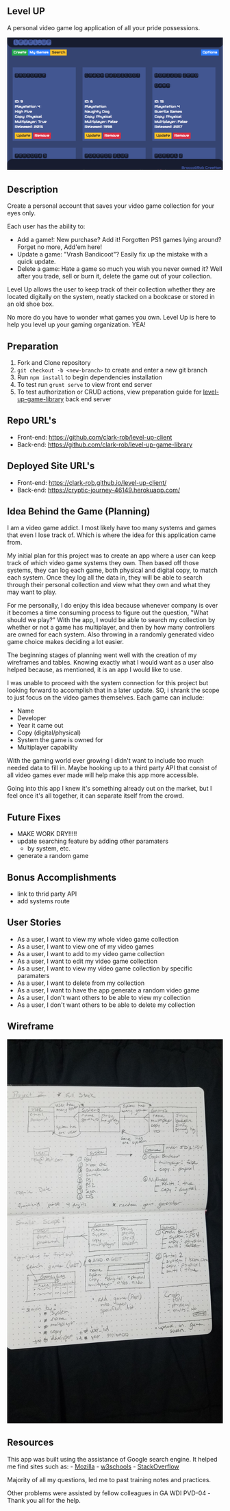 ## Level UP
A personal video game log application of all your pride possessions.

![alt screenshot](./public/level-up-screenshot.png)

## Description
Create a personal account that saves your video game collection for
your eyes only.

Each user has the ability to:
  - Add a game!: New purchase? Add it! Forgotten PS1 games lying
    around? Forget no more, Add'em here!
  - Update a game: "Vrash Bandicoot"? Easily fix up the mistake
    with a quick update.
  - Delete a game: Hate a game so much you wish you never owned it?
    Well after you trade, sell or burn it, delete the game out of
    your collection.

Level Up allows the user to keep track of their collection whether
they are located digitally on the system, neatly stacked on a
bookcase or stored in an old shoe box.

No more do you have to wonder what games you own. Level Up is here to help you level up your gaming organization. YEA!

## Preparation
1. Fork and Clone repository
2. `git checkout -b <new-branch>` to create and enter a new git branch
3. Run `npm install` to begin dependencies installation
4. To test run `grunt serve` to view front end server
5. To test authorization or CRUD actions, view preparation guide for [level-up-game-library](https://github.com/clark-rob/level-up-game-library) back end server

## Repo URL's
- Front-end: https://github.com/clark-rob/level-up-client
- Back-end: https://github.com/clark-rob/level-up-game-library

## Deployed Site URL's
- Front-end: https://clark-rob.github.io/level-up-client/
- Back-end: https://cryptic-journey-46149.herokuapp.com/

## Idea Behind the Game (Planning)
I am a video game addict. I most likely have too many systems and
games that even I lose track of. Which is where the idea for this
application came from.

My initial plan for this project was to create an app where a user
can keep track of which video game systems they own. Then based off
those systems, they can log each game, both physical and digital
copy, to match each system. Once they log all the data in, they
will be able to search through their personal collection and view
what they own and what they may want to play.

For me personally, I do enjoy this idea because whenever company is
over it becomes a time consuming process to figure out the
question, "What should we play?" With the app, I would be able to
search my collection by whether or not a game has multiplayer, and
then by how many controllers are owned for each system. Also
throwing in a randomly generated video game choice makes deciding a
lot easier.

The beginning stages of planning went well with the creation of my wireframes and tables. Knowing exactly what I would want as a user also helped because, as mentioned, it is an app I would like to use.

I was unable to proceed with the system connection for this project but looking forward to accomplish that in a later update. SO, i shrank the scope to just focus on the video games themselves. Each game can include:
  - Name
  - Developer
  - Year it came out
  - Copy (digital/physical)
  - System the game is owned for
  - Multiplayer capability

With the gaming world ever growing I didn't want to include too
much needed data to fill in. Maybe hooking up to a third party API
that consist of all video games ever made will help make this app
more accessible.

Going into this app I knew it's something already out on the
market, but I feel once it's all together, it can separate itself
from the crowd.

## Future Fixes
- MAKE WORK DRY!!!!!
- update searching feature by adding other paramaters
  - by system, etc.
- generate a random game

## Bonus Accomplishments
- link to thrid party API
- add systems route


## User Stories
- As a user, I want to view my whole video game collection
- As a user, I want to view one of my video games
- As a user, I want to add to my video game collection
- As a user, I want to edit my video game collection
- As a user, I want to view my video game collection by specific
  paramaters
- As a user, I want to delete from my collection
- As a user, I want to have the app generate a random video game
- As a user, I don't want others to be able to view my collection
- As a user, I don't want others to be able to delete my collection

## Wireframe
![alt wireframe](./public/wirefram-proj2.jpg)

## Resources
  This app was built using the assistance of Google search engine.
  It helped me find sites such as:
    - [Mozilla](https://developer.mozilla.org/en-US/)
    - [w3schools](https://www.w3schools.com/)
    - [StackOverflow](https://stackoverflow.com/)

  Majority of all my questions, led me to past training notes and
  practices.

  Other problems were assisted by fellow colleagues in GA WDI PVD-04
    -Thank you all for the help.
